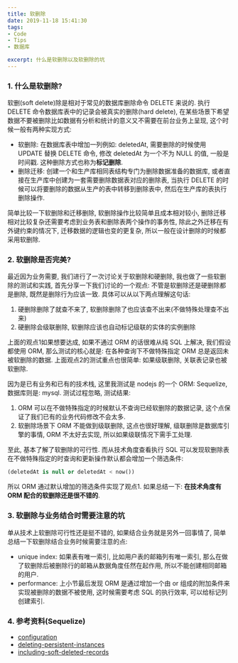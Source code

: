 ```yaml
---
title: 软删除
date: 2019-11-18 15:41:30
tags:
- Code
- Tips
- 数据库

excerpt: 什么是软删除以及软删除的坑
---
```


### 1. 什么是软删除?
软删(soft delete)除是相对于常见的数据库删除命令 DELETE 来说的. 执行 DELETE 命令数据库表中的记录会被真实的删除(hard delete), 在某些场景下希望数据不要被删除比如数据有分析和统计的意义又不需要在前台业务上呈现, 这个时候一般有两种实现方式:

- 软删除: 在数据库表中增加一列例如: deletedAt, 需要删除的时候使用 UPDATE 替换 DELETE 命令, 修改 deletedAt 为一个不为 NULL 的值, 一般是时间戳. 这种删除方式也称为**标记删除**.
- 删除迁移: 创建一个和生产库相同表结构专门为删除数据准备的数据库, 或者直接在生产库中创建为一套需要删除数据表对应的删除表, 当执行 DELETE 的时候可以将要删除的数据从生产的表中转移到删除表中, 然后在生产库的表执行删除操作.

简单比较一下软删除和迁移删除, 软删除操作比较简单且成本相对较小, 删除迁移相对比较复杂还需要考虑到业务表和删除表两个操作的事务性, 除此之外迁移在有外键约束的情况下, 迁移数据的逻辑也变的更复杂, 所以一般在设计删除的时候都采用软删除.

### 2. 软删除是否完美?
最近因为业务需要, 我们进行了一次讨论关于软删除和硬删除, 我也做了一些软删除的测试和实践, 首先分享一下我们讨论的一个观点: 不管是软删除还是硬删除都是删除, 既然是删除行为应该一致. 具体可以从以下两点理解这句话:

1. 硬删除删除了就查不来了, 软删除删除了也应该查不出来(不做特殊处理查不出来)
2. 硬删除会级联删除, 软删除应该也自动标记级联的实体的实例删除

上面的观点1如果想要达成, 如果不通过 ORM 的话很难从纯 SQL 上解决, 我们假设都使用 ORM, 那么测试的核心就是: 在各种查询下不做特殊指定 ORM 总是返回未被软删除的数据. 上面观点2的测试重点也很简单: 如果级联删除, 关联表记录也被软删除.

因为是已有业务和已有的技术栈, 这里我测试是 nodejs 的一个 ORM: Sequelize, 数据库则是: mysql.
测试过程忽略, 测试结果:
1. ORM 可以在不做特殊指定的时候默认不查询已经软删除的数据记录, 这个点保证了我们已有的业务代码修改不会太多.
2. 软删除场景下 ORM 不能做到级联删除, 这点也很好理解, 级联删除是数据库引擎的事情, ORM 不太好去实现, 所以如果级联情况下需手工处理.

至此, 基本了解了软删除的可行性. 而从技术角度查看执行 SQL 可以发现软删除表在不做特殊指定的时查询和更新操作默认都会增加一个筛选条件: 
```sql
(deletedAt is null or deletedAt < now())
```
所以 ORM 通过默认增加的筛选条件实现了观点1.
如果总结一下: **在技术角度有 ORM 配合的软删除还是很不错的**.

### 3. 软删除与业务结合时需要注意的坑
单从技术上软删除可行性还是挺不错的, 如果结合业务就是另外一回事情了, 简单总结一下软删除结合业务时候需要注意的点:
- unique index: 如果表有唯一索引, 比如用户表的邮箱列有唯一索引, 那么在做了软删除后被删除行的邮箱从数据角度任然在起作用, 所以不能创建相同邮箱的用户.
- performance: 上小节最后发现 ORM 是通过增加一个由 or 组成的附加条件来实现被删除的数据不被使用, 这时候需要考虑 SQL 的执行效率, 可以给标记列创建索引.

### 4. 参考资料(Sequelize)
- [configuration](https://sequelize.org/master/manual/models-definition.html#configuration)
- [deleting-persistent-instances](https://sequelize.org/master/manual/instances.html#destroying---deleting-persistent-instances)
- [including-soft-deleted-records](https://sequelize.org/master/manual/models-usage.html#including-soft-deleted-records)

